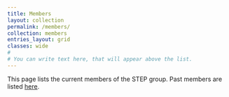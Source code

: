 ```yaml
---
title: Members
layout: collection
permalink: /members/
collection: members
entries_layout: grid
classes: wide
#
# You can write text here, that will appear above the list.
---
```


This page lists the current members of the STEP group. Past members are listed [here](/past_members/).

